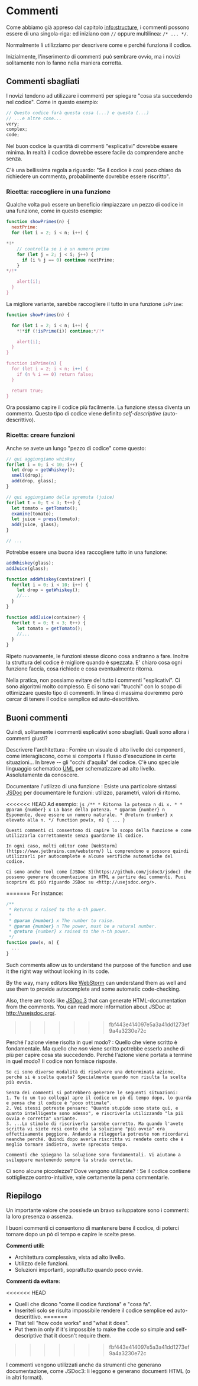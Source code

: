 # Commenti

Come abbiamo già appreso dal capitolo <info:structure>, i commenti possono essere di una singola-riga: ed iniziano con `//` oppure multilinea: `/* ... */`.

Normalmente li utilizziamo per descrivere come e perché funziona il codice.

Inizialmente, l'inserimento di commenti può sembrare ovvio, ma i novizi solitamente non lo fanno nella maniera corretta.

## Commenti sbagliati

I novizi tendono ad utilizzare i commenti per spiegare "cosa sta succedendo nel codice". Come in questo esempio:

```js
// Questo codice farà questa cosa (...) e questa (...)
// ...e altre cose...
very;
complex;
code;
```

Nel buon codice la quantità di commenti "esplicativi" dovrebbe essere minima. In realtà il codice dovrebbe essere facile da comprendere anche senza.

C'è una bellissima regola a riguardo: "Se il codice è cosi poco chiaro da richiedere un commento, probabilmente dovrebbe essere riscritto".

### Ricetta: raccogliere in una funzione

Qualche volta può essere un beneficio rimpiazzare un pezzo di codice in una funzione, come in questo esempio:

```js
function showPrimes(n) {
  nextPrime:
  for (let i = 2; i < n; i++) {

*!*
    // controlla se i è un numero primo
    for (let j = 2; j < i; j++) {
      if (i % j == 0) continue nextPrime;
    }
*/!*

    alert(i);
  }
}
```

La migliore variante, sarebbe raccogliere il tutto in una funzione `isPrime`:


```js
function showPrimes(n) {

  for (let i = 2; i < n; i++) {
    *!*if (!isPrime(i)) continue;*/!*

    alert(i);  
  }
}

function isPrime(n) {
  for (let i = 2; i < n; i++) {
    if (n % i == 0) return false;
  }

  return true;
}
```

Ora possiamo capire il codice più facilmente. La funzione stessa diventa un commento. Questo tipo di codice viene definito *self-descriptive* (auto-descrittivo). 

### Ricetta: creare funzioni

Anche se avete un lungo "pezzo di codice" come questo:

```js
// qui aggiungiamo whiskey
for(let i = 0; i < 10; i++) {
  let drop = getWhiskey();
  smell(drop);
  add(drop, glass);
}

// qui aggiungiamo della spremuta (juice)
for(let t = 0; t < 3; t++) {
  let tomato = getTomato();
  examine(tomato);
  let juice = press(tomato);
  add(juice, glass);
}

// ...
```

Potrebbe essere una buona idea raccogliere tutto in una funzione:

```js
addWhiskey(glass);
addJuice(glass);

function addWhiskey(container) {
  for(let i = 0; i < 10; i++) {
    let drop = getWhiskey();
    //...
  }
}

function addJuice(container) {
  for(let t = 0; t < 3; t++) {
    let tomato = getTomato();
    //...
  }
}
```

Ripeto nuovamente, le funzioni stesse dicono cosa andranno a fare. Inoltre la struttura del codice è migliore quando è spezzata. E' chiaro cosa ogni funzione faccia, cosa richiede e cosa eventualmente ritorna.

Nella pratica, non possiamo evitare del tutto i commenti "esplicativi". Ci sono algoritmi molto complesso. E ci sono vari "trucchi" con lo scopo di ottimizzare questo tipo di commenti. In linea di massima dovremmo però cercar di tenere il codice semplice ed auto-descrittivo.

## Buoni commenti

Quindi, solitamente i commenti esplicativi sono sbagliati. Quali sono allora i commenti giusti?

Descrivere l'architettura
: Fornire un visuale di alto livello dei componenti, come interagiscono, come si comporta il flusso d'esecuzione in certe situazioni... In breve -- gli "occhi d'aquila" del codice. C'è uno speciale linguaggio schematico [UML](http://wikipedia.org/wiki/Unified_Modeling_Language) per schematizzare ad alto livello. Assolutamente da conoscere.

Documentare l'utilizzo di una funzione
: Esiste una particolare sintassi [JSDoc](http://en.wikipedia.org/wiki/JSDoc) per documentare le funzioni: utilizzo, parametri, valori di ritorno.

<<<<<<< HEAD
    Ad esempio:
    ```js
    /**
     * Ritorna la potenza n di x.
     *
     * @param {number} x La base della potenza.
     * @param {number} n Esponente, deve essere un numero naturale.
     * @return {number} x elevato alla n.
     */
    function pow(x, n) {
      ...
    }
    ```

    Questi commenti ci consentono di capire lo scopo della funzione e come utilizzarla correttamente senza guardarne il codice.

    In ogni caso, molti editor come [WebStorm](https://www.jetbrains.com/webstorm/) li comprendono e possono quindi utilizzarli per autocomplete e alcune verifiche automatiche del codice.

    Ci sono anche tool come [JSDoc 3](https://github.com/jsdoc3/jsdoc) che possono generare documentazione in HTML a partire dai commenti. Puoi scoprire di più riguardo JSDoc su <http://usejsdoc.org/>.
=======
For instance:
```js
/**
 * Returns x raised to the n-th power.
 *
 * @param {number} x The number to raise.
 * @param {number} n The power, must be a natural number.
 * @return {number} x raised to the n-th power.
 */
function pow(x, n) {
  ...
}
```

Such comments allow us to understand the purpose of the function and use it the right way without looking in its code.

By the way, many editors like [WebStorm](https://www.jetbrains.com/webstorm/) can understand them as well and use them to provide autocomplete and some automatic code-checking.

Also, there are tools like [JSDoc 3](https://github.com/jsdoc3/jsdoc) that can generate HTML-documentation from the comments. You can read more information about JSDoc at <http://usejsdoc.org/>.
>>>>>>> fbf443e414097e5a3a41dd1273ef9a4a3230e72c

Perché l'azione viene risolta in quel modo?
: Quello che viene scritto è fondamentale. Ma quello che *non* viene scritto potrebbe esserlo anche di più per capire cosa sta succedendo. Perché l'azione viene portata a termine in quel modo? Il codice non fornisce risposte.

    Se ci sono diverse modalità di risolvere una determinata azione, perché si è scelta questa? Specialmente quando non risulta la scelta più ovvia.

    Senza dei commenti si potrebbero generare le seguenti situazioni:
    1. Tu (o un tuo collega) apre il codice un pò di tempo dopo, lo guarda e pensa che il codice è "poco ottimale".
    2. Voi stessi potreste pensare: "Quanto stupido sono stato qui, e quanto intelligente sono adesso", e riscriverla utilizzando "la più ovvia e corretta" variante.
    3. ...Lo stimolo di riscriverla sarebbe corretto. Ma quando l'avete scritta vi siete resi conto che la soluzione "più ovvia" era effettivamente peggiore. Andando a rileggerla potreste non ricordarvi neanche perché. Quindi dopo averla riscritta vi rendete conto che è meglio tornare indietro, avete sprecato tempo.

    Commenti che spiegano la soluzione sono fondamentali. Vi aiutano a sviluppare mantenendo sempre la strada corretta.

Ci sono alcune piccolezze? Dove vengono utilizzate?
: Se il codice contiene sottigliezze contro-intuitive, vale certamente la pena commentarle.

## Riepilogo

Un importante valore che possiede un bravo sviluppatore sono i commenti: la loro presenza o assenza.

I buoni commenti ci consentono di mantenere bene il codice, di poterci tornare dopo un pò di tempo e capire le scelte prese.

**Commenti utili:**

- Architettura complessiva, vista ad alto livello.
- Utilizzo delle funzioni.
- Soluzioni importanti, soprattutto quando poco ovvie.

**Commenti da evitare:**

<<<<<<< HEAD
- Quelli che dicono "come il codice funziona" e "cosa fa".
- Inseriteli solo se risulta impossibile rendere il codice semplice ed auto-descrittivo.
=======
- That tell "how code works" and "what it does".
- Put them in only if it's impossible to make the code so simple and self-descriptive that it doesn't require them.
>>>>>>> fbf443e414097e5a3a41dd1273ef9a4a3230e72c

I commenti vengono utilizzati anche da strumenti che generano documentazione, come JSDoc3: li leggono e generano documenti HTML (o in altri formati).
